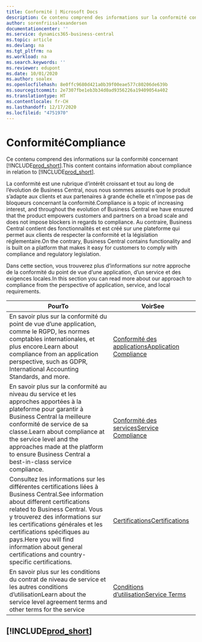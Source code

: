 ```yaml
---
title: Conformité | Microsoft Docs
description: Ce contenu comprend des informations sur la conformité concernant Business Central.
author: sorenfriisalexandersen
documentationcenter: ''
ms.service: dynamics365-business-central
ms.topic: article
ms.devlang: na
ms.tgt_pltfrm: na
ms.workload: na
ms.search.keywords: ''
ms.reviewer: edupont
ms.date: 10/01/2020
ms.author: soalex
ms.openlocfilehash: 8e0ffc9680d421a0b39f00eae577c80206de639b
ms.sourcegitcommit: 2e7307fbe1eb3b34d0ad9356226a19409054a402
ms.translationtype: HT
ms.contentlocale: fr-CH
ms.lasthandoff: 12/17/2020
ms.locfileid: "4751970"
---
```

# <a name="compliance"></a><span data-ttu-id="72a80-103">Conformité</span><span class="sxs-lookup"><span data-stu-id="72a80-103">Compliance</span></span>

<span data-ttu-id="72a80-104">Ce contenu comprend des informations sur la conformité concernant [!INCLUDE[prod_short](../includes/prod_short.md)].</span><span class="sxs-lookup"><span data-stu-id="72a80-104">This content contains information about compliance in relation to [!INCLUDE[prod_short](../includes/prod_short.md)].</span></span>  

<span data-ttu-id="72a80-105">La conformité est une rubrique d’intérêt croissant et tout au long de l’évolution de Business Central, nous nous sommes assurés que le produit s’adapte aux clients et aux partenaires à grande échelle et n’impose pas de bloqueurs concernant la conformité.</span><span class="sxs-lookup"><span data-stu-id="72a80-105">Compliance is a topic of increasing interest, and throughout the evolution of Business Central we have ensured that the product empowers customers and partners on a broad scale and does not impose blockers in regards to compliance.</span></span> <span data-ttu-id="72a80-106">Au contraire, Business Central contient des fonctionnalités et est créé sur une plateforme qui permet aux clients de respecter la conformité et la législation réglementaire.</span><span class="sxs-lookup"><span data-stu-id="72a80-106">On the contrary, Business Central contains functionality and is built on a platform that makes it easy for customers to comply with compliance and regulatory legislation.</span></span>

<span data-ttu-id="72a80-107">Dans cette section, vous trouverez plus d’informations sur notre approche de la conformité du point de vue d’une application, d’un service et des exigences locales.</span><span class="sxs-lookup"><span data-stu-id="72a80-107">In this section you can read more about our approach to compliance from the perspective of application, service, and local  requirements.</span></span>

|<span data-ttu-id="72a80-108">**Pour**</span><span class="sxs-lookup"><span data-stu-id="72a80-108">**To**</span></span>|<span data-ttu-id="72a80-109">**Voir**</span><span class="sxs-lookup"><span data-stu-id="72a80-109">**See**</span></span>|  
|------------|-------------|  
|<span data-ttu-id="72a80-110">En savoir plus sur la conformité du point de vue d’une application, comme le RGPD, les normes comptables internationales, et plus encore.</span><span class="sxs-lookup"><span data-stu-id="72a80-110">Learn about compliance from an application perspective, such as GDPR, International Accounting Standards, and more.</span></span>|[<span data-ttu-id="72a80-111">Conformité des applications</span><span class="sxs-lookup"><span data-stu-id="72a80-111">Application Compliance</span></span>](compliance-application-compliance.md)|  
|<span data-ttu-id="72a80-112">En savoir plus sur la conformité au niveau du service et les approches apportées à la plateforme pour garantir à Business Central la meilleure conformité de service de sa classe.</span><span class="sxs-lookup"><span data-stu-id="72a80-112">Learn about compliance at the service level and the approaches made at the platform to ensure Business Central a best-in-class service compliance.</span></span>|[<span data-ttu-id="72a80-113">Conformité des services</span><span class="sxs-lookup"><span data-stu-id="72a80-113">Service Compliance</span></span>](compliance-service-compliance.md)|  
|<span data-ttu-id="72a80-114">Consultez les informations sur les différentes certifications liées à Business Central.</span><span class="sxs-lookup"><span data-stu-id="72a80-114">See information about different certifications related to Business Central.</span></span> <span data-ttu-id="72a80-115">Vous y trouverez des informations sur les certifications générales et les certifications spécifiques au pays.</span><span class="sxs-lookup"><span data-stu-id="72a80-115">Here you will find information about general certifications and country-specific certifications.</span></span>|[<span data-ttu-id="72a80-116">Certifications</span><span class="sxs-lookup"><span data-stu-id="72a80-116">Certifications</span></span>](compliance-certifications.md)|  
|<span data-ttu-id="72a80-117">En savoir plus sur les conditions du contrat de niveau de service et les autres conditions d’utilisation</span><span class="sxs-lookup"><span data-stu-id="72a80-117">Learn about the service level agreement terms and other terms for the service</span></span>|[<span data-ttu-id="72a80-118">Conditions d’utilisation</span><span class="sxs-lookup"><span data-stu-id="72a80-118">Service Terms</span></span>](compliance-service-compliance.md#service-terms)|  

## [!INCLUDE[prod_short](../includes/free_trial_md.md)]  
